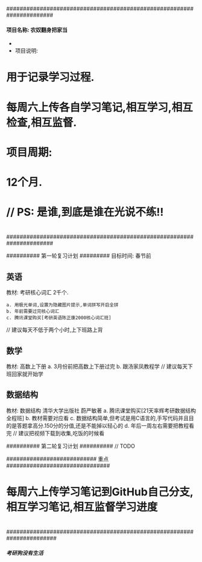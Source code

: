 ######################################################################
####                               
####  项目名称:  农奴翻身把家当     
*
*  项目说明:  
#            用于记录学习过程.
#            每周六上传各自学习笔记,相互学习,相互检查,相互监督.
#     
#  项目周期:
#            12个月.
#
#   // PS:   是谁,到底是谁在光说不练!!          
#
#                               
######################################################################


########## 第一轮复习计划 #########
目标时间: 春节前

## 英语
教材: 考研核心词汇 2千个.  
	
	a. 用极光单词,设置为隐藏图片提示,单词拼写开启全拼
	b. 年前需要过完核心词汇
	c. 腾讯课堂购买[考研英语陈正康2000核心词汇班]
// 建议每天不低于两个小时,上下班路上背

## 数学
教材: 高数上下册
	a. 3月份前把高数上下册过完
	b. 跟汤家凤教程学
// 建议每天下班回家就开始学

## 数据结构
教材: 数据结构 清华大学出版社 蔚严敏著
	a. 腾讯课堂购买[21天率辉考研数据结构全程班]
	b. 教材需要对应看
        c. 数据结构简单,但考试是用C语言的,手写代码并且目的是答题拿高分.150分的分值,还是不能掉以轻心的
	d. 年后一周左右需要把教程看完
// 建议把视频下载到收集,吃饭的时候看


########## 第二轮复习计划 ##########
// TODO

###########################     重点     ###############################
#                                                                     
#   每周六上传学习笔记到GitHub自己分支,相互学习笔记,相互监督学习进度            
#                                                                      
#######################################################################


##### 考研狗没有生活 
